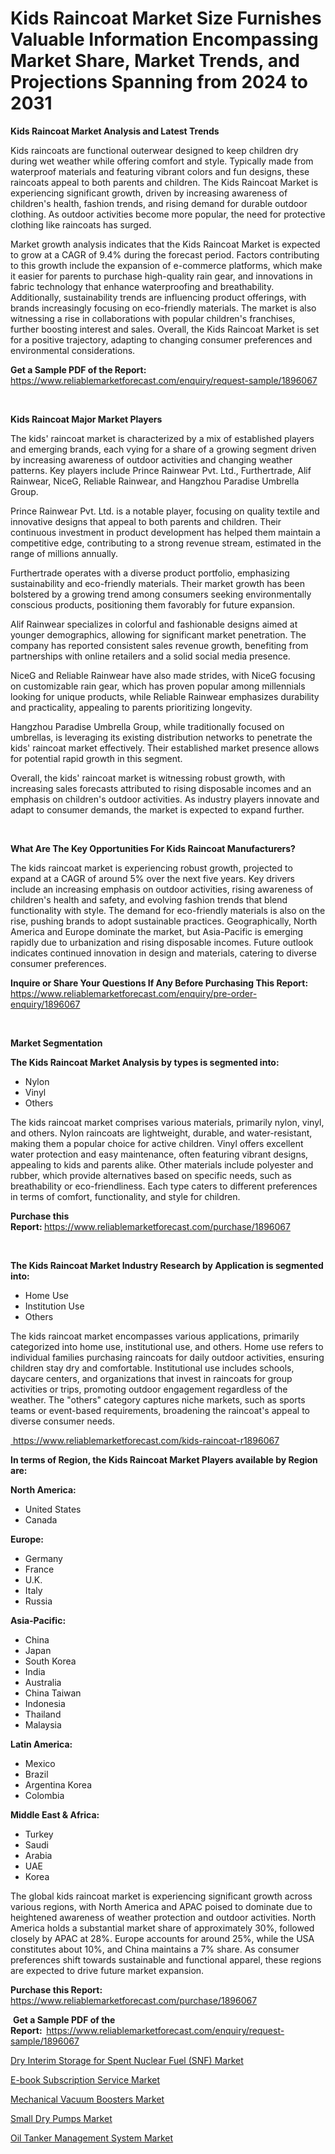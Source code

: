 <p><h1>Kids Raincoat Market Size Furnishes Valuable Information Encompassing Market Share, Market Trends, and Projections Spanning from 2024 to 2031</h1></p><p><strong>Kids Raincoat Market Analysis and Latest Trends</strong></p>
<p><p>Kids raincoats are functional outerwear designed to keep children dry during wet weather while offering comfort and style. Typically made from waterproof materials and featuring vibrant colors and fun designs, these raincoats appeal to both parents and children. The Kids Raincoat Market is experiencing significant growth, driven by increasing awareness of children's health, fashion trends, and rising demand for durable outdoor clothing. As outdoor activities become more popular, the need for protective clothing like raincoats has surged.</p><p>Market growth analysis indicates that the Kids Raincoat Market is expected to grow at a CAGR of 9.4% during the forecast period. Factors contributing to this growth include the expansion of e-commerce platforms, which make it easier for parents to purchase high-quality rain gear, and innovations in fabric technology that enhance waterproofing and breathability. Additionally, sustainability trends are influencing product offerings, with brands increasingly focusing on eco-friendly materials. The market is also witnessing a rise in collaborations with popular children's franchises, further boosting interest and sales. Overall, the Kids Raincoat Market is set for a positive trajectory, adapting to changing consumer preferences and environmental considerations.</p></p>
<p><strong>Get a Sample PDF of the Report:&nbsp;</strong> <a href="https://www.reliablemarketforecast.com/enquiry/request-sample/1896067?utm_campaign=1080&utm_medium=2&utm_source=Github&utm_content=ia&utm_term=24102024&utm_id=kids-raincoat">https://www.reliablemarketforecast.com/enquiry/request-sample/1896067</a></p>
<p>&nbsp;</p>
<p><strong>Kids Raincoat Major Market Players</strong></p>
<p><p>The kids' raincoat market is characterized by a mix of established players and emerging brands, each vying for a share of a growing segment driven by increasing awareness of outdoor activities and changing weather patterns. Key players include Prince Rainwear Pvt. Ltd., Furthertrade, Alif Rainwear, NiceG, Reliable Rainwear, and Hangzhou Paradise Umbrella Group.</p><p>Prince Rainwear Pvt. Ltd. is a notable player, focusing on quality textile and innovative designs that appeal to both parents and children. Their continuous investment in product development has helped them maintain a competitive edge, contributing to a strong revenue stream, estimated in the range of millions annually.</p><p>Furthertrade operates with a diverse product portfolio, emphasizing sustainability and eco-friendly materials. Their market growth has been bolstered by a growing trend among consumers seeking environmentally conscious products, positioning them favorably for future expansion.</p><p>Alif Rainwear specializes in colorful and fashionable designs aimed at younger demographics, allowing for significant market penetration. The company has reported consistent sales revenue growth, benefiting from partnerships with online retailers and a solid social media presence.</p><p>NiceG and Reliable Rainwear have also made strides, with NiceG focusing on customizable rain gear, which has proven popular among millennials looking for unique products, while Reliable Rainwear emphasizes durability and practicality, appealing to parents prioritizing longevity.</p><p>Hangzhou Paradise Umbrella Group, while traditionally focused on umbrellas, is leveraging its existing distribution networks to penetrate the kids' raincoat market effectively. Their established market presence allows for potential rapid growth in this segment.</p><p>Overall, the kids' raincoat market is witnessing robust growth, with increasing sales forecasts attributed to rising disposable incomes and an emphasis on children's outdoor activities. As industry players innovate and adapt to consumer demands, the market is expected to expand further.</p></p>
<p>&nbsp;</p>
<p><strong>What Are The Key Opportunities For Kids Raincoat Manufacturers?</strong></p>
<p><p>The kids raincoat market is experiencing robust growth, projected to expand at a CAGR of around 5% over the next five years. Key drivers include an increasing emphasis on outdoor activities, rising awareness of children's health and safety, and evolving fashion trends that blend functionality with style. The demand for eco-friendly materials is also on the rise, pushing brands to adopt sustainable practices. Geographically, North America and Europe dominate the market, but Asia-Pacific is emerging rapidly due to urbanization and rising disposable incomes. Future outlook indicates continued innovation in design and materials, catering to diverse consumer preferences.</p></p>
<p><strong>Inquire or Share Your Questions If Any Before Purchasing This Report:</strong> <a href="https://www.reliablemarketforecast.com/enquiry/pre-order-enquiry/1896067?utm_campaign=1080&utm_medium=2&utm_source=Github&utm_content=ia&utm_term=24102024&utm_id=kids-raincoat">https://www.reliablemarketforecast.com/enquiry/pre-order-enquiry/1896067</a></p>
<p>&nbsp;</p>
<p><strong>Market Segmentation</strong></p>
<p><strong>The Kids Raincoat Market Analysis by types is segmented into:</strong></p>
<p><ul><li>Nylon</li><li>Vinyl</li><li>Others</li></ul></p>
<p><p>The kids raincoat market comprises various materials, primarily nylon, vinyl, and others. Nylon raincoats are lightweight, durable, and water-resistant, making them a popular choice for active children. Vinyl offers excellent water protection and easy maintenance, often featuring vibrant designs, appealing to kids and parents alike. Other materials include polyester and rubber, which provide alternatives based on specific needs, such as breathability or eco-friendliness. Each type caters to different preferences in terms of comfort, functionality, and style for children.</p></p>
<p><strong>Purchase this Report:&nbsp;</strong><a href="https://www.reliablemarketforecast.com/purchase/1896067?utm_campaign=1080&utm_medium=2&utm_source=Github&utm_content=ia&utm_term=24102024&utm_id=kids-raincoat">https://www.reliablemarketforecast.com/purchase/1896067</a></p>
<p>&nbsp;</p>
<p><strong>The Kids Raincoat Market Industry Research by Application is segmented into:</strong></p>
<p><ul><li>Home Use</li><li>Institution Use</li><li>Others</li></ul></p>
<p><p>The kids raincoat market encompasses various applications, primarily categorized into home use, institutional use, and others. Home use refers to individual families purchasing raincoats for daily outdoor activities, ensuring children stay dry and comfortable. Institutional use includes schools, daycare centers, and organizations that invest in raincoats for group activities or trips, promoting outdoor engagement regardless of the weather. The "others" category captures niche markets, such as sports teams or event-based requirements, broadening the raincoat's appeal to diverse consumer needs.</p></p>
<p><a href="https://www.reliablemarketforecast.com/kids-raincoat-r1896067?utm_campaign=1080&utm_medium=2&utm_source=Github&utm_content=ia&utm_term=24102024&utm_id=kids-raincoat">&nbsp;https://www.reliablemarketforecast.com/kids-raincoat-r1896067</a></p>
<p><strong>In terms of Region, the Kids Raincoat Market Players available by Region are:</strong></p>
<p>
    <p> <strong> North America: </strong>
        <ul>
            <li>United States</li>
            <li>Canada</li>
        </ul>
        </p> 
    <p> <strong> Europe: </strong>
        <ul>
            <li>Germany</li>
            <li>France</li>
            <li>U.K.</li>
            <li>Italy</li>
            <li>Russia</li>
        </ul>
        </p> 
    <p> <strong> Asia-Pacific: </strong>
        <ul>
            <li>China</li>
            <li>Japan</li>
            <li>South Korea</li>
            <li>India</li>
            <li>Australia</li>
            <li>China Taiwan</li>
            <li>Indonesia</li>
            <li>Thailand</li>
            <li>Malaysia</li>
        </ul>
        </p> 
    <p> <strong> Latin America: </strong>
        <ul>
            <li>Mexico</li>
            <li>Brazil</li>
            <li>Argentina Korea</li>
            <li>Colombia</li>
        </ul>
        </p> 
    <p> <strong> Middle East & Africa: </strong>
        <ul>
            <li>Turkey</li>
            <li>Saudi</li>
            <li>Arabia</li>
            <li>UAE</li>
            <li>Korea</li>
        </ul>
    </p>
    </p>
<p><p>The global kids raincoat market is experiencing significant growth across various regions, with North America and APAC poised to dominate due to heightened awareness of weather protection and outdoor activities. North America holds a substantial market share of approximately 30%, followed closely by APAC at 28%. Europe accounts for around 25%, while the USA constitutes about 10%, and China maintains a 7% share. As consumer preferences shift towards sustainable and functional apparel, these regions are expected to drive future market expansion.</p></p>
<p><strong>Purchase this Report: </strong><a href="https://www.reliablemarketforecast.com/purchase/1896067?utm_campaign=1080&utm_medium=2&utm_source=Github&utm_content=ia&utm_term=24102024&utm_id=kids-raincoat">https://www.reliablemarketforecast.com/purchase/1896067</a></p>
<p>&nbsp;<strong>Get a Sample PDF of the Report:&nbsp;&nbsp;</strong><a href="https://www.reliablemarketforecast.com/enquiry/request-sample/1896067?utm_campaign=1080&utm_medium=2&utm_source=Github&utm_content=ia&utm_term=24102024&utm_id=kids-raincoat">https://www.reliablemarketforecast.com/enquiry/request-sample/1896067</a></p>
<p><strong></strong></p>
<p><p><a href="https://www.linkedin.com/pulse/dry-interim-storage-spent-nuclear-fuel-snf-market-jvo8c?utm_campaign=1080&utm_medium=2&utm_source=Github&utm_content=ia&utm_term=24102024&utm_id=kids-raincoat">Dry Interim Storage for Spent Nuclear Fuel (SNF) Market</a></p><p><a href="https://github.com/lallietva4l/Market-Research-Report-List-1/blob/main/e-book-subscription-service-market.md?utm_campaign=1080&utm_medium=2&utm_source=Github&utm_content=ia&utm_term=24102024&utm_id=kids-raincoat">E-book Subscription Service Market</a></p><p><a href="https://issuu.com/reportprime-2/docs/mechanical-vacuum-boosters-market-s_2358233d3c6f98?utm_campaign=1080&utm_medium=2&utm_source=Github&utm_content=ia&utm_term=24102024&utm_id=kids-raincoat">Mechanical Vacuum Boosters Market</a></p><p><a href="https://issuu.com/reportprime-2/docs/small-dry-pumps-market-size-2030.pp_f42634dfb0f596?utm_campaign=1080&utm_medium=2&utm_source=Github&utm_content=ia&utm_term=24102024&utm_id=kids-raincoat">Small Dry Pumps Market</a></p><p><a href="https://github.com/anidillnagatat/Market-Research-Report-List-1/blob/main/oil-tanker-management-system-market.md?utm_campaign=1080&utm_medium=2&utm_source=Github&utm_content=ia&utm_term=24102024&utm_id=kids-raincoat">Oil Tanker Management System Market</a></p></p>